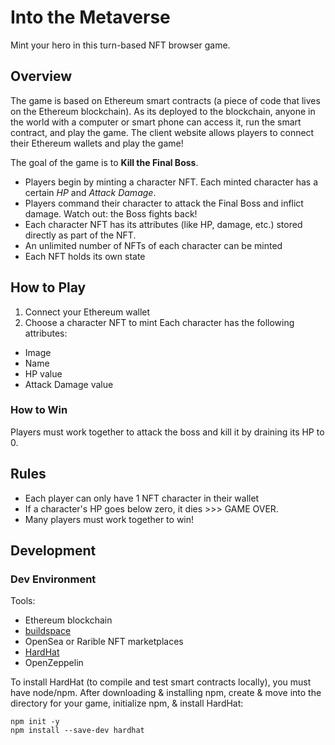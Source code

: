 # Into the Metaverse
Mint your hero in this turn-based NFT browser game.

## Overview
The game is based on Ethereum smart contracts (a piece of code that lives on the Ethereum blockchain). As its deployed to the blockchain, anyone in the world with a computer or smart phone can access it, run the smart contract, and play the game. The client website allows players to connect their Ethereum wallets and play the game!

The goal of the game is to **Kill the Final Boss**. 

* Players begin by minting a character NFT. Each minted character has a certain *HP* and *Attack Damage*.
* Players command their character to attack the Final Boss and inflict damage. Watch out: the Boss fights back!
* Each character NFT has its attributes (like HP, damage, etc.) stored directly as part of the NFT.
* An unlimited number of NFTs of each character can be minted
* Each NFT holds its own state
## How to Play
1. Connect your Ethereum wallet
2. Choose a character NFT to mint 
Each character has the following attributes:
* Image
* Name
* HP value
* Attack Damage value

### How to Win
Players must work together to attack the boss and kill it by draining its HP to 0.

## Rules
* Each player can only have 1 NFT character in their wallet
* If a character's HP goes below zero, it dies >>> GAME OVER.
* Many players must work together to win!

## Development
### Dev Environment
Tools:
* Ethereum blockchain
* [buildspace](https://app.buildspace.so/courses/CO5cc2751b-e878-41c4-99fa-a614dc910ee9/lessons/LEc40235e7-8135-4e55-8b7c-6b17ffd15cbd)
* OpenSea or Rarible NFT marketplaces
* [HardHat](https://hardhat.org/tutorial/setting-up-the-environment.html)
* OpenZeppelin

To install HardHat (to compile and test smart contracts locally), you must have node/npm. After downloading & installing npm, create & move into the directory for your game, initialize npm, & install HardHat:
```
npm init -y
npm install --save-dev hardhat
```



